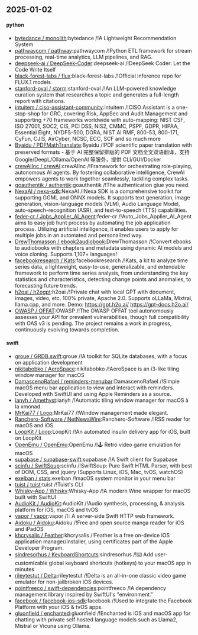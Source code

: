 ## 2025-01-02

#### python
* [bytedance / monolith](https://github.com/bytedance/monolith):bytedance /!A Lightweight Recommendation System
* [pathwaycom / pathway](https://github.com/pathwaycom/pathway):pathwaycom /!Python ETL framework for stream processing, real-time analytics, LLM pipelines, and RAG.
* [deepseek-ai / DeepSeek-Coder](https://github.com/deepseek-ai/DeepSeek-Coder):deepseek-ai /!DeepSeek Coder: Let the Code Write Itself
* [black-forest-labs / flux](https://github.com/black-forest-labs/flux):black-forest-labs /!Official inference repo for FLUX.1 models
* [stanford-oval / storm](https://github.com/stanford-oval/storm):stanford-oval /!An LLM-powered knowledge curation system that researches a topic and generates a full-length report with citations.
* [intuitem / ciso-assistant-community](https://github.com/intuitem/ciso-assistant-community):intuitem /!CISO Assistant is a one-stop-shop for GRC, covering Risk, AppSec and Audit Management and supporting +70 frameworks worldwide with auto-mapping: NIST CSF, ISO 27001, SOC2, CIS, PCI DSS, NIS2, CMMC, PSPF, GDPR, HIPAA, Essential Eight, NYDFS-500, DORA, NIST AI RMF, 800-53, 800-171, CyFun, CJIS, AirCyber, NCSC, ECC, SCF and so much more
* [Byaidu / PDFMathTranslate](https://github.com/Byaidu/PDFMathTranslate):Byaidu /!PDF scientific paper translation with preserved formats - 基于 AI 完整保留排版的 PDF 文档全文双语翻译，支持 Google/DeepL/Ollama/OpenAI 等服务，提供 CLI/GUI/Docker
* [crewAIInc / crewAI](https://github.com/crewAIInc/crewAI):crewAIInc /!Framework for orchestrating role-playing, autonomous AI agents. By fostering collaborative intelligence, CrewAI empowers agents to work together seamlessly, tackling complex tasks.
* [goauthentik / authentik](https://github.com/goauthentik/authentik):goauthentik /!The authentication glue you need.
* [NexaAI / nexa-sdk](https://github.com/NexaAI/nexa-sdk):NexaAI /!Nexa SDK is a comprehensive toolkit for supporting GGML and ONNX models. It supports text generation, image generation, vision-language models (VLM), Audio Language Model, auto-speech-recognition (ASR), and text-to-speech (TTS) capabilities.
* [feder-cr / Jobs_Applier_AI_Agent](https://github.com/feder-cr/Jobs_Applier_AI_Agent):feder-cr /!Auto_Jobs_Applier_AI_Agent aims to easy job hunt process by automating the job application process. Utilizing artificial intelligence, it enables users to apply for multiple jobs in an automated and personalized way.
* [DrewThomasson / ebook2audiobook](https://github.com/DrewThomasson/ebook2audiobook):DrewThomasson /!Convert ebooks to audiobooks with chapters and metadata using dynamic AI models and voice cloning. Supports 1,107+ languages!
* [facebookresearch / Kats](https://github.com/facebookresearch/Kats):facebookresearch /!Kats, a kit to analyze time series data, a lightweight, easy-to-use, generalizable, and extendable framework to perform time series analysis, from understanding the key statistics and characteristics, detecting change points and anomalies, to forecasting future trends.
* [h2oai / h2ogpt](https://github.com/h2oai/h2ogpt):h2oai /!Private chat with local GPT with document, images, video, etc. 100% private, Apache 2.0. Supports oLLaMa, Mixtral, llama.cpp, and more. Demo: https://gpt.h2o.ai/ https://gpt-docs.h2o.ai/
* [OWASP / OFFAT](https://github.com/OWASP/OFFAT):OWASP /!The OWASP OFFAT tool autonomously assesses your API for prevalent vulnerabilities, though full compatibility with OAS v3 is pending. The project remains a work in progress, continuously evolving towards completion.

#### swift
* [groue / GRDB.swift](https://github.com/groue/GRDB.swift):groue /!A toolkit for SQLite databases, with a focus on application development
* [nikitabobko / AeroSpace](https://github.com/nikitabobko/AeroSpace):nikitabobko /!AeroSpace is an i3-like tiling window manager for macOS
* [DamascenoRafael / reminders-menubar](https://github.com/DamascenoRafael/reminders-menubar):DamascenoRafael /!Simple macOS menu bar application to view and interact with reminders. Developed with SwiftUI and using Apple Reminders as a source.
* [ianyh / Amethyst](https://github.com/ianyh/Amethyst):ianyh /!Automatic tiling window manager for macOS à la xmonad.
* [MrKai77 / Loop](https://github.com/MrKai77/Loop):MrKai77 /!Window management made elegant.
* [Ranchero-Software / NetNewsWire](https://github.com/Ranchero-Software/NetNewsWire):Ranchero-Software /!RSS reader for macOS and iOS.
* [LoopKit / Loop](https://github.com/LoopKit/Loop):LoopKit /!An automated insulin delivery app for iOS, built on LoopKit
* [OpenEmu / OpenEmu](https://github.com/OpenEmu/OpenEmu):OpenEmu /!🕹 Retro video game emulation for macOS
* [supabase / supabase-swift](https://github.com/supabase/supabase-swift):supabase /!A Swift client for Supabase
* [scinfu / SwiftSoup](https://github.com/scinfu/SwiftSoup):scinfu /!SwiftSoup: Pure Swift HTML Parser, with best of DOM, CSS, and jquery (Supports Linux, iOS, Mac, tvOS, watchOS)
* [exelban / stats](https://github.com/exelban/stats):exelban /!macOS system monitor in your menu bar
* [tuist / tuist](https://github.com/tuist/tuist):tuist /!Tuist's CLI
* [Whisky-App / Whisky](https://github.com/Whisky-App/Whisky):Whisky-App /!A modern Wine wrapper for macOS built with SwiftUI
* [AudioKit / AudioKit](https://github.com/AudioKit/AudioKit):AudioKit /!Audio synthesis, processing, & analysis platform for iOS, macOS and tvOS
* [vapor / vapor](https://github.com/vapor/vapor):vapor /!💧 A server-side Swift HTTP web framework.
* [Aidoku / Aidoku](https://github.com/Aidoku/Aidoku):Aidoku /!Free and open source manga reader for iOS and iPadOS
* [khcrysalis / Feather](https://github.com/khcrysalis/Feather):khcrysalis /!Feather is a free on-device iOS application manager/installer, using certificates part of the Apple Developer Program.
* [sindresorhus / KeyboardShortcuts](https://github.com/sindresorhus/KeyboardShortcuts):sindresorhus /!⌨️ Add user-customizable global keyboard shortcuts (hotkeys) to your macOS app in minutes
* [rileytestut / Delta](https://github.com/rileytestut/Delta):rileytestut /!Delta is an all-in-one classic video game emulator for non-jailbroken iOS devices.
* [pointfreeco / swift-dependencies](https://github.com/pointfreeco/swift-dependencies):pointfreeco /!A dependency management library inspired by SwiftUI's "environment."
* [facebook / facebook-ios-sdk](https://github.com/facebook/facebook-ios-sdk):facebook /!Used to integrate the Facebook Platform with your iOS & tvOS apps.
* [gluonfield / enchanted](https://github.com/gluonfield/enchanted):gluonfield /!Enchanted is iOS and macOS app for chatting with private self hosted language models such as Llama2, Mistral or Vicuna using Ollama.

